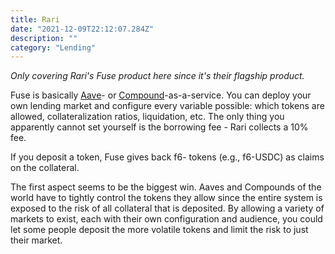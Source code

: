 ```yaml
---
title: Rari
date: "2021-12-09T22:12:07.284Z"
description: ""
category: "Lending"
---
```


*Only covering Rari's Fuse product here since it's their flagship product.*

Fuse is basically [Aave](/aave/)- or [Compound](/compound/)-as-a-service. You can deploy your own lending market and configure every variable possible: which tokens are allowed, collateralization ratios, liquidation, etc. The only thing you apparently cannot set yourself is the borrowing fee - Rari collects a 10% fee.

If you deposit a token, Fuse gives back f6- tokens (e.g., f6-USDC) as claims on the collateral.

The first aspect seems to be the biggest win. Aaves and Compounds of the world have to tightly control the tokens they allow since the entire system is exposed to the risk of all collateral that is deposited. By allowing a variety of markets to exist, each with their own configuration and audience, you could let some people deposit the more volatile tokens and limit the risk to just their market.